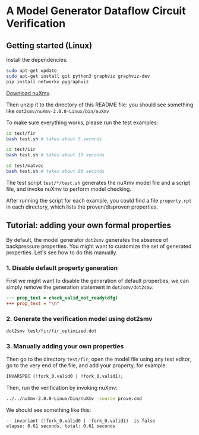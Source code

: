 # A Model Generator Dataflow Circuit Verification

## Getting started (Linux)

Install the dependencies:

```sh
sudo apt-get update
sudo apt-get install git python3 graphviz graphviz-dev
pip install networkx pygraphviz
```

[Download
nuXmv](https://nuxmv.fbk.eu/theme/download.php?file=nuXmv-2.0.0-linux64.tar.gz).

Then unzip it to the directory of this README file: you should see something
like `dot2smv/nuXmv-2.0.0-Linux/bin/nuXmv`

To make sure everything works, please run the test examples:

```sh
cd test/fir
bash test.sh # takes about 5 seconds

cd test/iir
bash test.sh # takes about 10 seconds

cd test/matvec
bash test.sh # takes about 90 seconds
```

The test script `test/*/test.sh` generates the nuXmv model file and a script
file, and invoke nuXmv to perform model checking.

After running the script for each example, you could find a file `property.rpt`
in each directory, which lists the proven/disproven properties.


## Tutorial: adding your own formal properties

By default, the model generator `dot2smv` generates the absence of backpressure
properties. You might want to customize the set of generated properties.  Let's
see how to do this manually.


### 1. Disable default property generation

First we might want to disable the generation of default properties, we can
simply remove the generation statement in `dot2smv/dot2smv`:

```diff
--- prop_text = check_valid_not_ready(dfg)
+++ prop_text = "\n"
```

### 2. Generate the verification model using dot2smv

```sh
dot2smv test/fir/fir_optimized.dot
```

### 3. Manually adding your own properties

Then go to the directory `test/fir`, open the model file using any text editor,
go to the very end of the file, and add your property, for example:

```diff
INVARSPEC (!fork_0.valid0 | !fork_0.valid1);
```

Then, run the verification by invoking nuXmv:

```sh
../../nuXmv-2.0.0-Linux/bin/nuXmv -source prove.cmd
```

We should see something like this:
```
-- invariant (!fork_0.valid0 | !fork_0.valid1)  is false
elapse: 0.61 seconds, total: 0.61 seconds
```
